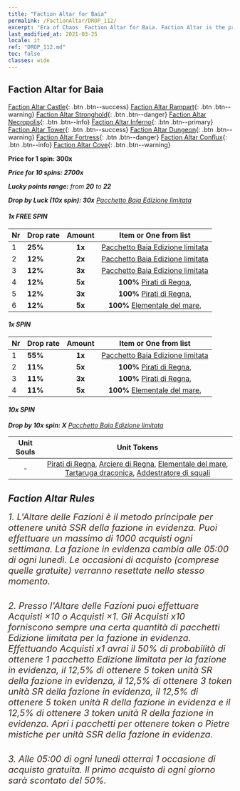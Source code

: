 ```yaml
---
title: "Faction Altar for Baia"
permalink: /FactionAltar/DROP_112/
excerpt: "Era of Chaos  Faction Altar for Baia. Faction Altar is the primary method for obtaining SSR units from the popular faction. Limited to 1,000 purchases each week. The popular faction changes at 05:00 every Monday. Purchase attempts and free purchase attempts will also reset then."
last_modified_at: 2021-03-25
locale: it
ref: "DROP_112.md"
toc: false
classes: wide
---
```


##  Faction Altar for **Baia**

  [Faction Altar Castle](/it/FactionAltar/DROP_101/){: .btn .btn--success} [Faction Altar Rampart](/it/FactionAltar/DROP_102/){: .btn .btn--warning} [Faction Altar Stronghold](/it/FactionAltar/DROP_103/){: .btn .btn--danger} [Faction Altar Necropolis](/it/FactionAltar/DROP_104/){: .btn .btn--info} [Faction Altar Inferno](/it/FactionAltar/DROP_105/){: .btn .btn--primary} [Faction Altar Tower](/it/FactionAltar/DROP_106/){: .btn .btn--success} [Faction Altar Dungeon](/it/FactionAltar/DROP_107/){: .btn .btn--warning} [Faction Altar Fortress](/it/FactionAltar/DROP_108/){: .btn .btn--danger} [Faction Altar Conflux](/it/FactionAltar/DROP_109/){: .btn .btn--info} [Faction Altar Cove](/it/FactionAltar/DROP_112/){: .btn .btn--warning} 

  **Price for 1 spin: 300x** <i class="fas fa-gem"/>

  **Price for 10 spins: 2700x** <i class="fas fa-gem"/>

  **Lucky points range:** from **20** to **22**

  **Drop by Luck (10x spin): 30x** [Pacchetto Baia Edizione limitata](/it/Items/con_2112/)

####  1x FREE SPIN 

  |    Nr    |  Drop rate  |  Amount   |   Item or One from list  |
  |:---------|:------------|:---------:|:------------------------:|
  | 1 | **25%** | **1x** | [Pacchetto Baia Edizione limitata](/it/Items/con_2112/) |
  | 2 | **12%** | **2x** | [Pacchetto Baia Edizione limitata](/it/Items/con_2112/) |
  | 3 | **12%** | **3x** | [Pacchetto Baia Edizione limitata](/it/Items/con_2112/) |
  | 4 | **12%** | **5x** |  **100%** [Pirati di Regna](/it/Items/unt_273/),  |
  | 5 | **12%** | **3x** |  **100%** [Pirati di Regna](/it/Items/unt_273/),  |
  | 6 | **12%** | **5x** |  **100%** [Elementale del mare](/it/Items/unt_275/),  |


####  1x SPIN 

  |    Nr    |  Drop rate  |  Amount   |   Item or One from list  |
  |:---------|:------------|:---------:|:------------------------:|
  | 1 | **55%** | **1x** | [Pacchetto Baia Edizione limitata](/it/Items/con_2112/) |
  | 2 | **11%** | **5x** |  **100%** [Pirati di Regna](/it/Items/unt_273/),  |
  | 3 | **11%** | **3x** |  **100%** [Pirati di Regna](/it/Items/unt_273/),  |
  | 4 | **11%** | **5x** |  **100%** [Elementale del mare](/it/Items/unt_275/),  |


####  10x SPIN 

  **Drop by 10x spin: X** [Pacchetto Baia Edizione limitata](/it/Items/con_2112/)

  |    Unit Souls    |  Unit Tokens  |
  |:----------------:|:-------------:|
  |  - | [Pirati di Regna](/it/Items/unt_273/), [Arciere di Regna](/it/Items/unt_274/), [Elementale del mare](/it/Items/unt_275/), [Tartaruga draconica](/it/Items/unt_278/), [Addestratore di squali](/it/Items/unt_281/) |



## Faction Altar Rules

  <span style="color: #3c2a1e;font-size:20px">1. L'Altare delle Fazioni è il metodo principale per ottenere unità SSR della fazione in evidenza. Puoi effettuare un massimo di 1000 acquisti ogni settimana. La fazione in evidenza cambia alle 05:00 di ogni lunedì. Le occasioni di acquisto (comprese quelle gratuite) verranno resettate nello stesso momento.</span><br/>

<br/>  <span style="color: #3c2a1e;font-size:20px">2. Presso l'Altare delle Fazioni puoi effettuare Acquisti ×10 o Acquisti ×1. Gli Acquisti x10 forniscono sempre una certa quantità di pacchetti Edizione limitata per la fazione in evidenza. Effettuando Acquisti x1 avrai il 50% di probabilità di ottenere 1 pacchetto Edizione limitata per la fazione in evidenza, il 12,5% di ottenere 5 token unità SR della fazione in evidenza, il 12,5% di ottenere 3 token unità SR della fazione in evidenza, il 12,5% di ottenere 5 token unità R della fazione in evidenza e il 12,5% di ottenere 3 token unità R della fazione in evidenza. Apri i pacchetti per ottenere token o Pietre mistiche per unità SSR della fazione in evidenza.</span>

<br/>  <span style="color: #3c2a1e;font-size:20px">3. Alle 05:00 di ogni lunedì otterrai 1 occasione di acquisto gratuita. Il primo acquisto di ogni giorno sarà scontato del 50%.</span><br/>

<br/>
